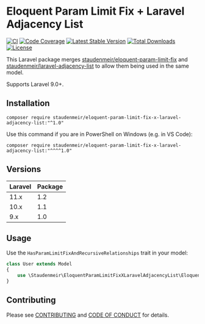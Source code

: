 # Eloquent Param Limit Fix + Laravel Adjacency List

[![CI](https://github.com/staudenmeir/eloquent-param-limit-fix-x-laravel-adjacency-list/actions/workflows/ci.yml/badge.svg)](https://github.com/staudenmeir/eloquent-param-limit-fix-x-laravel-adjacency-list/actions/workflows/ci.yml?query=branch%3Amain)
[![Code Coverage](https://codecov.io/gh/staudenmeir/eloquent-param-limit-fix-x-laravel-adjacency-list/graph/badge.svg?token=LMK5FKOMBU)](https://codecov.io/gh/staudenmeir/eloquent-param-limit-fix-x-laravel-adjacency-list)
[![Latest Stable Version](https://poser.pugx.org/staudenmeir/eloquent-param-limit-fix-x-laravel-adjacency-list/v/stable)](https://packagist.org/packages/staudenmeir/eloquent-param-limit-fix-x-laravel-adjacency-list)
[![Total Downloads](https://poser.pugx.org/staudenmeir/eloquent-param-limit-fix-x-laravel-adjacency-list/downloads)](https://packagist.org/packages/staudenmeir/eloquent-param-limit-fix-x-laravel-adjacency-list/stats)
[![License](https://poser.pugx.org/staudenmeir/eloquent-param-limit-fix-x-laravel-adjacency-list/license)](https://github.com/staudenmeir/eloquent-param-limit-fix-x-laravel-adjacency-list/blob/main/LICENSE)

This Laravel package merges [staudenmeir/eloquent-param-limit-fix](https://github.com/staudenmeir/eloquent-param-limit-fix)
and [staudenmeir/laravel-adjacency-list](https://github.com/staudenmeir/laravel-adjacency-list) to allow them being used
in the same model.

Supports Laravel 9.0+.

## Installation

    composer require staudenmeir/eloquent-param-limit-fix-x-laravel-adjacency-list:"^1.0"

Use this command if you are in PowerShell on Windows (e.g. in VS Code):

    composer require staudenmeir/eloquent-param-limit-fix-x-laravel-adjacency-list:"^^^^1.0"

## Versions

| Laravel | Package |
|:--------|:--------|
| 11.x    | 1.2     |
| 10.x    | 1.1     |
| 9.x     | 1.0     |

## Usage

Use the `HasParamLimitFixAndRecursiveRelationships` trait in your model:

```php
class User extends Model
{
    use \Staudenmeir\EloquentParamLimitFixXLaravelAdjacencyList\Eloquent\HasParamLimitFixAndRecursiveRelationships;
}
```

## Contributing

Please see [CONTRIBUTING](.github/CONTRIBUTING.md) and [CODE OF CONDUCT](.github/CODE_OF_CONDUCT.md) for details.
